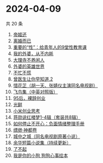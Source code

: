 # 2024-04-09

共 20 条

<!-- BEGIN WEREAD -->
<!-- 最后更新时间 2024-04-09 00:01:19 +0800 -->
1. [帝姬还](https://weread.qq.com/web/bookDetail/d78323b0813ab8b39g011bf4)
1. [离婚而已](https://weread.qq.com/web/bookDetail/c22325b0813ab8b32g014a88)
1. [重要的“性”：给青年人的9堂性教育课](https://weread.qq.com/web/bookDetail/7e732d50813ab8508g0130ad)
1. [我的外婆，从不内耗](https://weread.qq.com/web/bookDetail/1b732f30813ab8b37g0121a2)
1. [大理寺不养闲人](https://weread.qq.com/web/bookDetail/e9432d60813ab8b39g010085)
1. [外婆的英雄世界](https://weread.qq.com/web/bookDetail/af132330719d6201af1be0f)
1. [不忙不慌](https://weread.qq.com/web/bookDetail/db732dd0813ab86d0g01477c)
1. [曾医生让你早知道.2](https://weread.qq.com/web/bookDetail/0c532df0813ab7126g019943)
1. [惜花芷（胡一天、张婧仪主演同名电视剧）](https://weread.qq.com/web/bookDetail/3e5322805de0693e5700dab)
1. [飞鸟集（中英对照版）](https://weread.qq.com/web/bookDetail/d8832880813ab8b0eg012786)
1. [95后，裸辞创业](https://weread.qq.com/web/bookDetail/d0932f60813ab8b12g015d61)
1. [光鲜](https://weread.qq.com/web/bookDetail/b4c327c0813ab7fd8g018b3f)
1. [小米创业思考](https://weread.qq.com/web/bookDetail/43832a10813ab703dg011c78)
1. [蒋勋说红楼梦1-4辑（套装共8辑）](https://weread.qq.com/web/bookDetail/27632a207165bb05276e811)
1. [如何停止不开心：负面情绪整理手册](https://weread.qq.com/web/bookDetail/d3e326d0813ab8b0cg017513)
1. [缥缈·神都卷](https://weread.qq.com/web/bookDetail/d5b32bb0721b08c8d5b7a1b)
1. [城中之城（同名电视剧原著小说）](https://weread.qq.com/web/bookDetail/0fc32ea0813ab6c13g012065)
1. [余华短篇小说集（持续更新）](https://weread.qq.com/web/bookDetail/59132390813ab8a77g019daa)
1. [了不起](https://weread.qq.com/web/bookDetail/28c32440813ab70c4g018057)
1. [我是你的小狗 狗狗心事绘本](https://weread.qq.com/web/bookDetail/db632150813ab7ae0g014faa)
<!-- END WEREAD -->